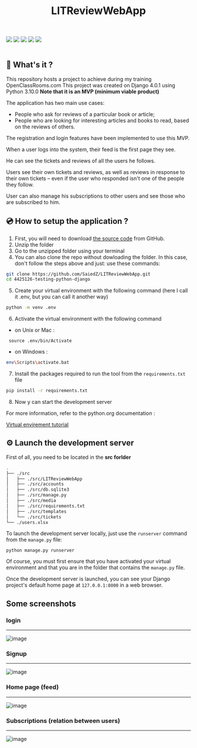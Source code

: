 # <div align="center">LITReviewWebApp</div>

<br>
<br>
<span><img src="https://img.shields.io/badge/DJANGO-4.0.1-brightgreen?style=for-the-badge&logo=django&logoColor=white">   <img src="https://img.shields.io/badge/Python-3.10.0-brightgreen?style=for-the-badge&logo=python&logoColor=white">   <img src="https://img.shields.io/badge/HTML-239120?style=for-the-badge&logo=html5&logoColor=white">   <img src="https://img.shields.io/badge/CSS3-1572B6?style=for-the-badge&logo=css3&logoColor=white">   <img src="https://img.shields.io/badge/Bootstrap-4.6-563D7C?style=for-the-badge&logo=bootstrap&logoColor=white"></span>
<br>
<br>


## 📖 What's it ?

This repository hosts a project to achieve during my training OpenClassRooms.com
This project was created on Django 4.0.1 using Python 3.10.0
**Note that it is an MVP (minimum viable product)**

The application has two main use cases:

* People who ask for reviews of a particular book or article;
* People who are looking for interesting articles and books to read, based on the reviews of others.

The registration and login features have been implemented to use this MVP.

When a user logs into the system, their feed is the first page they see.

He can see the tickets and reviews of all the users he follows.

Users see their own tickets and reviews, as well as reviews in response to their own tickets – even if the user who responded isn't one of the people they follow.

User can also manage his subscriptions to other users and see those who are subscribed to him.



## 💿 How to setup the application ?

1. First, you will need to download [the source code](https://github.com/SaiedZ/LITReviewWebApp.git) from GitHub.
2. Unzip the folder
3. Go to the unzipped folder using your terminal
4. You can also clone the repo without dowloading the folder. In this case, don't follow the steps above and just: use these commands:
```bash
git clone https://github.com/SaiedZ/LITReviewWebApp.git
cd 4425126-testing-python-django
```
5. Create your virtual environment with the following command (here I call it .env, but you can call it another way)
```bash
python -m venv .env
```
6. Activate the virtual environment with the following command
 
  * on Unix or Mac :
```shell
 source .env/bin/Activate
```
   * on Windows :
```bash
env\Scripts\activate.bat
```

7. Install the packages required to run the tool from the `requirements.txt` file
```bash
pip install -r requirements.txt
```
8. Now y can start the development server


For more information, refer to the python.org documentation :

[Virtual envirement tutorial](https://docs.python.org/3/tutorial/venv.html)


## ⚙️ Launch the development server

First of all, you need to be located in the **src forlder**
```bash
.
├── ./src
│   ├── ./src/LITReviewWebApp
│   ├── ./src/accounts
│   ├── ./src/db.sqlite3
│   ├── ./src/manage.py
│   ├── ./src/media
│   ├── ./src/requirements.txt
│   ├── ./src/templates
│   └── ./src/tickets
└── ./users.xlsx
```

To launch the development server locally, just use the `runserver` command from the `manage.py` file:

```
python manage.py runserver
``` 

Of course, you must first ensure that you have activated your virtual environment and that you are in the folder that contains the `manage.py` file.

Once the development server is launched, you can see your Django project's default home page at `127.0.0.1:8000` in a web browser.


## Some screenshots


### login
<hr>

![image](https://user-images.githubusercontent.com/90851774/151717963-f549289a-ffb4-4b12-9044-ebc0c41da925.png)

### Signup
<hr>

![image](https://user-images.githubusercontent.com/90851774/151717987-98f03524-31c5-4db3-a015-fa5258c8005a.png)

### Home page (feed)
<hr>

![image](https://user-images.githubusercontent.com/90851774/151718036-795d1f91-8443-49cd-9209-37a28422ff75.png)

### Subscriptions (relation between users)
<hr>

![image](https://user-images.githubusercontent.com/90851774/151718109-74eac4bf-8e6d-4444-ac2b-7405fb084afc.png)




